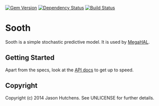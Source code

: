 [![Gem Version](https://badge.fury.io/rb/sooth.svg)](http://badge.fury.io/rb/sooth)
[![Dependency Status](https://gemnasium.com/jasonhutchens/sooth.png)](https://gemnasium.com/jasonhutchens/sooth)
[![Build Status](https://semaphoreapp.com/api/v1/projects/6889bf33-e547-4200-a4fb-66b339a83d82/307128/shields_badge.svg)](https://semaphoreapp.com/jasonhutchens/sooth)

Sooth
=====

Sooth is a simple stochastic predictive model. It is used by [MegaHAL](https://github.com/jasonhutchens/megahal).

Getting Started
---------------

Apart from the specs, look at the [API docs](http://rubydoc.info/github/jasonhutchens/sooth/master/frames) to get up to speed.

Copyright
---------

Copyright (c) 2014 Jason Hutchens. See UNLICENSE for further details.
